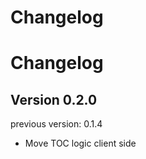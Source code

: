 # Changelog

<!-- <START NEW CHANGELOG ENTRY> -->

# Changelog

## Version 0.2.0

previous version: 0.1.4

- Move TOC logic client side

<!-- <END NEW CHANGELOG ENTRY> -->
